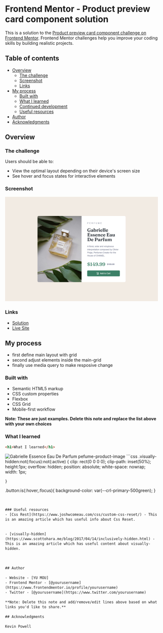 # Frontend Mentor - Product preview card component solution

This is a solution to the [Product preview card component challenge on Frontend Mentor](https://www.frontendmentor.io/challenges/product-preview-card-component-GO7UmttRfa). Frontend Mentor challenges help you improve your coding skills by building realistic projects. 

## Table of contents

- [Overview](#overview)
  - [The challenge](#the-challenge)
  - [Screenshot](#screenshot)
  - [Links](#links)
- [My process](#my-process)
  - [Built with](#built-with)
  - [What I learned](#what-i-learned)
  - [Continued development](#continued-development)
  - [Useful resources](#useful-resources)
- [Author](#author)
- [Acknowledgments](#acknowledgments)



## Overview

### The challenge

Users should be able to:

- View the optimal layout depending on their device's screen size
- See hover and focus states for interactive elements

### Screenshot

![image](./images/Screenshot.jpg)


### Links

- [Solution](https://github.com/mou5417/product-preview-card-component-main)
- [Live Site](https://643d55123edff71badfed92a--inquisitive-douhua-9c287d.netlify.app/)

## My process
- first define main layout with grid
- second adjust elements inside the main-grid
- finally use media query to make resposive change 

### Built with

- Semantic HTML5 markup
- CSS custom properties
- Flexbox
- CSS Grid
- Mobile-first workflow


**Note: These are just examples. Delete this note and replace the list above with your own choices**

### What I learned

```html
<h1>What I learned</h1>
```
  <picture class="product-img">
        <source srcset="" media="(min-width:600px)">
        <img src="" alt="Gabrielle Essence Eau De Parfum pefume-product-image" />
  </picture>
```css
  .visually-hidden:not(:focus):not(:active) {
      clip: rect(0 0 0 0);  
      clip-path: inset(50%);
      height:1px;
      overflow: hidden;
      position: absolute;
      white-space: nowrap; 
      width: 1px;

    }


  .button:is(:hover,:focus){
      background-color: var(--crl-primary-500green);
  }
```


### Useful resources
- [Css Rest](https://www.joshwcomeau.com/css/custom-css-reset/) - This is an amazing article which has useful info about Css Reset.


- [visually-hidden](https://www.scottohara.me/blog/2017/04/14/inclusively-hidden.html) - This is an amazing article which has useful content about visually-hidden.



## Author

- Website - [YU MOU]
- Frontend Mentor - [@yourusername](https://www.frontendmentor.io/profile/yourusername)
- Twitter - [@yourusername](https://www.twitter.com/yourusername)

**Note: Delete this note and add/remove/edit lines above based on what links you'd like to share.**

## Acknowledgments

Kevin Powell

